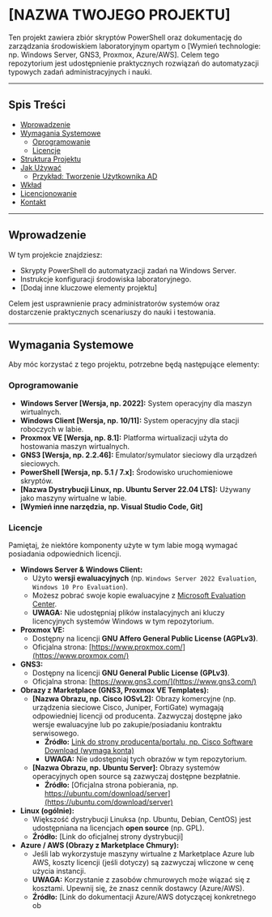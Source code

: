 
# [NAZWA TWOJEGO PROJEKTU]

Ten projekt zawiera zbiór skryptów PowerShell oraz dokumentację do zarządzania środowiskiem laboratoryjnym opartym o [Wymień technologie: np. Windows Server, GNS3, Proxmox, Azure/AWS]. Celem tego repozytorium jest udostępnienie praktycznych rozwiązań do automatyzacji typowych zadań administracyjnych i nauki.

---

## Spis Treści

* [Wprowadzenie](#wprowadzenie)
* [Wymagania Systemowe](#wymagania-systemowe)
    * [Oprogramowanie](#oprogramowanie)
    * [Licencje](#licencje)
* [Struktura Projektu](#struktura-projektu)
* [Jak Używać](#jak-uzywac)
    * [Przykład: Tworzenie Użytkownika AD](#przykład-tworzenie-uzytkownika-ad)
* [Wkład](#wkład)
* [Licencjonowanie](#licencjonowanie)
* [Kontakt](#kontakt)

---

## Wprowadzenie

W tym projekcie znajdziesz:
* Skrypty PowerShell do automatyzacji zadań na Windows Server.
* Instrukcje konfiguracji środowiska laboratoryjnego.
* [Dodaj inne kluczowe elementy projektu]

Celem jest usprawnienie pracy administratorów systemów oraz dostarczenie praktycznych scenariuszy do nauki i testowania.

---

## Wymagania Systemowe

Aby móc korzystać z tego projektu, potrzebne będą następujące elementy:

### Oprogramowanie

* **Windows Server [Wersja, np. 2022]:** System operacyjny dla maszyn wirtualnych.
* **Windows Client [Wersja, np. 10/11]:** System operacyjny dla stacji roboczych w labie.
* **Proxmox VE [Wersja, np. 8.1]:** Platforma wirtualizacji użyta do hostowania maszyn wirtualnych.
* **GNS3 [Wersja, np. 2.2.46]:** Emulator/symulator sieciowy dla urządzeń sieciowych.
* **PowerShell [Wersja, np. 5.1 / 7.x]:** Środowisko uruchomieniowe skryptów.
* **[Nazwa Dystrybucji Linux, np. Ubuntu Server 22.04 LTS]:** Używany jako maszyny wirtualne w labie.
* **[Wymień inne narzędzia, np. Visual Studio Code, Git]**

### Licencje

Pamiętaj, że niektóre komponenty użyte w tym labie mogą wymagać posiadania odpowiednich licencji.

* **Windows Server & Windows Client:**
    * Użyto **wersji ewaluacyjnych** (np. `Windows Server 2022 Evaluation`, `Windows 10 Pro Evaluation`).
    * Możesz pobrać swoje kopie ewaluacyjne z [Microsoft Evaluation Center](https://www.microsoft.com/en-us/evalcenter/).
    * **UWAGA:** Nie udostępniaj plików instalacyjnych ani kluczy licencyjnych systemów Windows w tym repozytorium.
* **Proxmox VE:**
    * Dostępny na licencji **GNU Affero General Public License (AGPLv3)**.
    * Oficjalna strona: [https://www.proxmox.com/](https://www.proxmox.com/)
* **GNS3:**
    * Dostępny na licencji **GNU General Public License (GPLv3)**.
    * Oficjalna strona: [https://www.gns3.com/](https://www.gns3.com/)
* **Obrazy z Marketplace (GNS3, Proxmox VE Templates):**
    * **[Nazwa Obrazu, np. Cisco IOSvL2]:** Obrazy komercyjne (np. urządzenia sieciowe Cisco, Juniper, FortiGate) wymagają odpowiedniej licencji od producenta. Zazwyczaj dostępne jako wersje ewaluacyjne lub po zakupie/posiadaniu kontraktu serwisowego.
        * **Źródło:** [Link do strony producenta/portalu, np. Cisco Software Download (wymaga konta)](https://software.cisco.com/)
        * **UWAGA:** Nie udostępniaj tych obrazów w tym repozytorium.
    * **[Nazwa Obrazu, np. Ubuntu Server]:** Obrazy systemów operacyjnych open source są zazwyczaj dostępne bezpłatnie.
        * **Źródło:** [Oficjalna strona pobierania, np. https://ubuntu.com/download/server](https://ubuntu.com/download/server)
* **Linux (ogólnie):**
    * Większość dystrybucji Linuksa (np. Ubuntu, Debian, CentOS) jest udostępniana na licencjach **open source** (np. GPL).
    * **Źródło:** [Link do oficjalnej strony dystrybucji]
* **Azure / AWS (Obrazy z Marketplace Chmury):**
    * Jeśli lab wykorzystuje maszyny wirtualne z Marketplace Azure lub AWS, koszty licencji (jeśli dotyczy) są zazwyczaj wliczone w cenę użycia instancji.
    * **UWAGA:** Korzystanie z zasobów chmurowych może wiązać się z kosztami. Upewnij się, że znasz cennik dostawcy (Azure/AWS).
    * **Źródło:** [Link do dokumentacji Azure/AWS dotyczącej konkretnego ob
